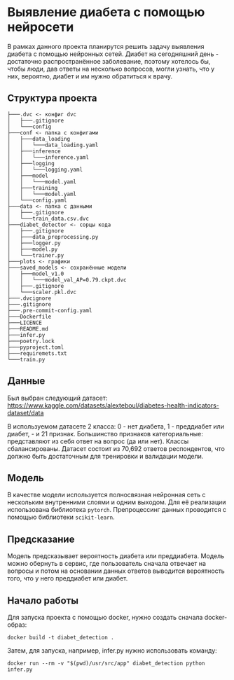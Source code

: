 # Выявление диабета с помощью нейросети

В рамках данного проекта планирутся решить задачу выявления диабета с помощью
нейронных сетей. Диабет на сегодняшний день - достаточно распространённое
заболевание, поэтому хотелось бы, чтобы люди, дав ответы на несколько вопросов,
могли узнать, что у них, вероятно, диабет и им нужно обратиться к врачу.

## Структура проекта

```
├───.dvc <- конфиг dvc
│   ├───.gitignore
│   └───config
├───conf <- папка с конфигами
│   ├───data_loading
│   │   └───data_loading.yaml
│   ├───inference
│   │   └───inference.yaml
│   ├───logging
│   │   └───logging.yaml
│   ├───model
│   │   └───model.yaml
│   ├───training
│   │   └───model.yaml
│   └───config.yaml
├───data <- папка с данными
│   ├───.gitignore
│   └───train_data.csv.dvc
├───diabet_detector <- сорцы кода
│   ├───.gitignore
│   ├───data_preprocessing.py
│   ├───logger.py
│   ├───model.py
│   └───trainer.py
├───plots <- графики
├───saved_models <- сохранённые модели
│   ├───model_v1.0
│   │   └───model_val_AP=0.79.ckpt.dvc
│   ├───.gitignore
│   └───scaler.pkl.dvc
├───.dvcignore
├───.gitignore
├───.pre-commit-config.yaml
├───Dockerfile
├───LICENCE
├───README.md
├───infer.py
├───poetry.lock
├───pyproject.toml
├───requiremets.txt
└───train.py
```

## Данные

Был выбран следующий датасет:
https://www.kaggle.com/datasets/alexteboul/diabetes-health-indicators-dataset/data

В используемом датасете 2 класса: 0 - нет диабета, 1 - преддиабет или диабет, - и 21
признак. Большинство признаков категориальные: представляют из себя ответ на
вопрос (да или нет). Классы сбалансированы. Датасет состоит из 70,692 ответов
респондентов, что должно быть достаточным для тренировки и валидации модели.

## Модель

В качестве модели используется полносвязная нейронная сеть с
нескольким внутренними слоями и одним выходом. Для её реализации использована библиотека `pytorch`. Препроцессинг данных проводится с
помощью библиотеки `scikit-learn`.

## Предсказание

Модель предсказывает вероятность диабета или преддиабета.
Модель можно обернуть в сервис, где пользователь сначала отвечает на вопросы и
потом на основании данных ответов выводится вероятность того, что у него
преддиабет или диабет.

## Начало работы
Для запуска проекта с помощью docker, нужно создать сначала docker-образ:
```
docker build -t diabet_detection .
```
Затем, для запуска, например, infer.py нужно использовать команду:
```
docker run --rm -v "$(pwd)/usr/src/app" diabet_detection python infer.py
```

